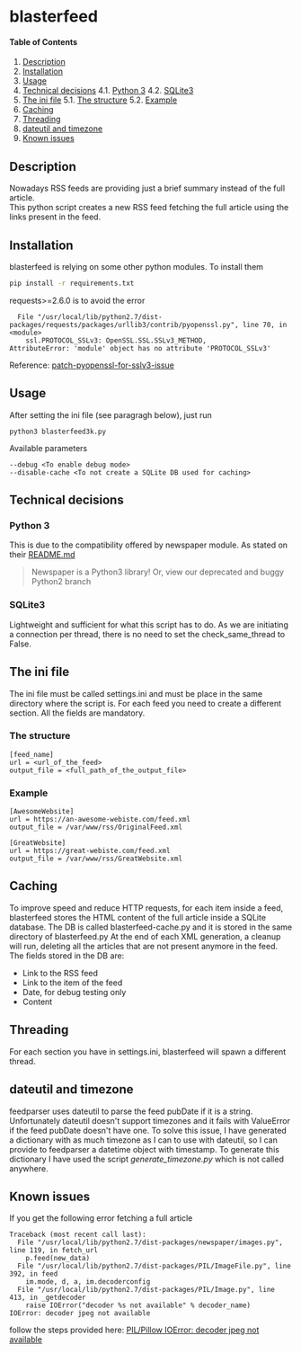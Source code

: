 # blasterfeed

#### Table of Contents

1. [Description](#description)
2. [Installation](#Installation)
3. [Usage](#usage)
4. [Technical decisions](#technical-decisions)
  4.1. [Python 3](#python-3)
  4.2. [SQLite3](#sqlite3)
5. [The ini file](#the-ini-file)
  5.1. [The structure](#the-structure)
  5.2. [Example](#example)
6. [Caching](#caching)
7. [Threading](#threading)
8. [dateutil and timezone](#dateutil-and-timezone)
9. [Known issues](#known-issues)

## Description

Nowadays RSS feeds are providing just a brief summary instead of the full article.  
This python script creates a new RSS feed fetching the full article using the links present in the feed.

## Installation

blasterfeed is relying on some other python modules.
To install them

```bash
pip install -r requirements.txt
```

requests>=2.6.0
is to avoid the error

```
  File "/usr/local/lib/python2.7/dist-packages/requests/packages/urllib3/contrib/pyopenssl.py", line 70, in <module>
    ssl.PROTOCOL_SSLv3: OpenSSL.SSL.SSLv3_METHOD,
AttributeError: 'module' object has no attribute 'PROTOCOL_SSLv3'
```

Reference: [patch-pyopenssl-for-sslv3-issue](http://stackoverflow.com/questions/28987891/patch-pyopenssl-for-sslv3-issue)

## Usage

After setting the ini file (see paragragh below), just run

`python3 blasterfeed3k.py`

Available parameters

```
--debug <To enable debug mode>
--disable-cache <To not create a SQLite DB used for caching>
```

## Technical decisions

### Python 3

This is due to the compatibility offered by newspaper module.
As stated on their [README.md](https://github.com/codelucas/newspaper)

> Newspaper is a Python3 library! Or, view our deprecated and buggy Python2 branch

### SQLite3

Lightweight and sufficient for what this script has to do.
As we are initiating a connection per thread, there is no need to set the check_same_thread to False.

## The ini file

The ini file must be called settings.ini and must be place in the same directory where the script is.
For each feed you need to create a different section.
All the fields are mandatory.

### The structure

```
[feed_name]
url = <url_of_the_feed>
output_file = <full_path_of_the_output_file>
```

### Example

```
[AwesomeWebsite]
url = https://an-awesome-webiste.com/feed.xml
output_file = /var/www/rss/OriginalFeed.xml

[GreatWebsite]
url = https://great-webiste.com/feed.xml
output_file = /var/www/rss/GreatWebsite.xml
```

## Caching

To improve speed and reduce HTTP requests, for each item inside a feed, blasterfeed stores the HTML content of the 
full article inside a SQLite database.
The DB is called blasterfeed-cache.py and it is stored in the same directory of blasterfeed.py
At the end of each XML generation, a cleanup will run, deleting all the articles that are not present anymore in the 
feed.
The fields stored in the DB are:
- Link to the RSS feed
- Link to the item of the feed
- Date, for debug testing only
- Content

## Threading

For each section you have in settings.ini, blasterfeed will spawn a different thread.

## dateutil and timezone

feedparser uses dateutil to parse the feed pubDate if it is a string.
Unfortunately dateutil doesn't support timezones and it fails with ValueError if the feed pubDate doesn't have one.
To solve this issue, I have generated a dictionary with as much timezone as I can to use with dateutil, so I can provide to feedparser a datetime object with timestamp.
To generate this dictionary I have used the script *generate_timezone.py* which is not called anywhere.

## Known issues

If you get the following error fetching a full article

```
Traceback (most recent call last):
  File "/usr/local/lib/python2.7/dist-packages/newspaper/images.py", line 119, in fetch_url
    p.feed(new_data)
  File "/usr/local/lib/python2.7/dist-packages/PIL/ImageFile.py", line 392, in feed
    im.mode, d, a, im.decoderconfig
  File "/usr/local/lib/python2.7/dist-packages/PIL/Image.py", line 413, in _getdecoder
    raise IOError("decoder %s not available" % decoder_name)
IOError: decoder jpeg not available
```

follow the steps provided here: [PIL/Pillow IOError: decoder jpeg not available](https://coderwall.com/p/faqccw/pil-pillow-ioerror-decoder-jpeg-not-available)
